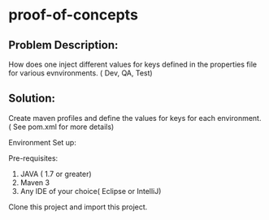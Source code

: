 # proof-of-concepts

## Problem Description:

How does one  inject different values for keys  defined in the properties file for various evnvironments. ( Dev, QA, Test)

## Solution:

Create maven profiles and define the values for keys for each environment. ( See pom.xml for more details)

Environment Set up:

Pre-requisites:

1. JAVA ( 1.7 or greater) 
2. Maven 3
3. Any IDE of your choice( Eclipse or IntelliJ)

Clone this project and import this project.
